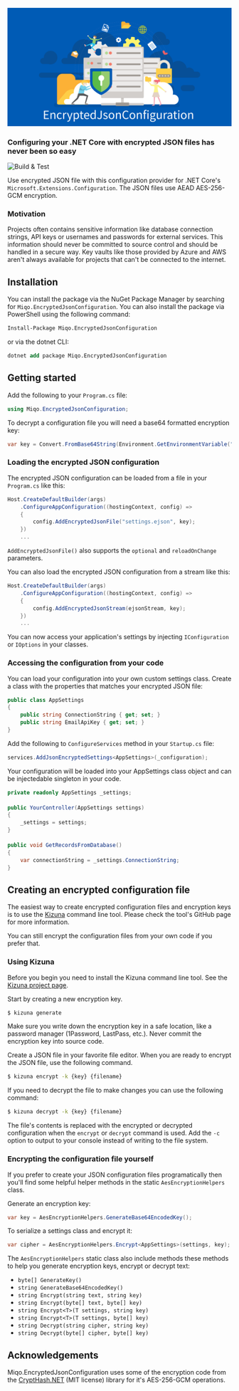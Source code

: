 ![](.github/images/banner.png)

### Configuring your .NET Core with encrypted JSON files has never been so easy

![Build & Test](https://github.com/miqoas/Miqo.EncryptedJsonConfiguration/workflows/Build%20&%20Test%20Main/badge.svg)

Use encrypted JSON file with this configuration provider for .NET Core's `Microsoft.Extensions.Configuration`. The JSON files use AEAD AES-256-GCM encryption.

### Motivation

Projects often contains sensitive information like database connection strings, API keys or usernames and passwords for external services. This information should never be committed to source control and should be handled in a secure way. Key vaults like those provided by Azure and AWS aren't always available for projects that can't be connected to the internet.

## Installation

You can install the package via the NuGet Package Manager by searching for `Miqo.EncryptedJsonConfiguration`. You can also install the package via PowerShell using the following command:

```ps
Install-Package Miqo.EncryptedJsonConfiguration
```

or via the dotnet CLI:

```ps
dotnet add package Miqo.EncryptedJsonConfiguration
```

## Getting started

Add the following to your `Program.cs` file:

```csharp
using Miqo.EncryptedJsonConfiguration;
```

To decrypt a configuration file you will need a base64 formatted encryption key:

```csharp
var key = Convert.FromBase64String(Environment.GetEnvironmentVariable("SECRET_SAUCE"));
```

### Loading the encrypted JSON configuration

The encrypted JSON configuration can be loaded from a file in your `Program.cs` like this:

```csharp
Host.CreateDefaultBuilder(args)
    .ConfigureAppConfiguration((hostingContext, config) =>
    {
        config.AddEncryptedJsonFile("settings.ejson", key);
    })
    ...
```

`AddEncryptedJsonFile()` also supports the `optional` and `reloadOnChange` parameters.

You can also load the encrypted JSON configuration from a stream like this:

```csharp
Host.CreateDefaultBuilder(args)
    .ConfigureAppConfiguration((hostingContext, config) =>
    {
        config.AddEncryptedJsonStream(ejsonStream, key);
    })
    ...
```

You can now access your application's settings by injecting `IConfiguration` or `IOptions` in your classes.

### Accessing the configuration from your code

You can load your configuration into your own custom settings class. Create a class with the properties that matches your encrypted JSON file:

```csharp
public class AppSettings
{
    public string ConnectionString { get; set; }
    public string EmailApiKey { get; set; }
}
```

Add the following to `ConfigureServices` method in your  `Startup.cs` file:

```csharp
services.AddJsonEncryptedSettings<AppSettings>(_configuration);
```

Your configuration will be loaded into your AppSettings class object and can be injectedable singleton in your code.

```csharp
private readonly AppSettings _settings;

public YourController(AppSettings settings)
{
    _settings = settings;
}

public void GetRecordsFromDatabase()
{
    var connectionString = _settings.ConnectionString;
}
```

## Creating an encrypted configuration file

The easiest way to create encrypted configuration files and encryption keys is to use the [Kizuna](https://github.com/miqoas/Kizuna) command line tool. Please check the tool's GitHub page for more information.

You can still encrypt the configuration files from your own code if you prefer that.

### Using Kizuna

Before you begin you need to install the Kizuna command line tool. See the [Kizuna project page](https://github.com/miqoas/Kizuna).

Start by creating a new encryption key.

```bash
$ kizuna generate
```

Make sure you write down the encryption key in a safe location, like a password manager (1Password, LastPass, etc.). Never commit the encryption key into source code.

Create a JSON file in your favorite file editor. When you are ready to encrypt the JSON file, use the following command.

```bash
$ kizuna encrypt -k {key} {filename}
```

If you need to decrypt the file to make changes you can use the following command:

```bash
$ kizuna decrypt -k {key} {filename}
```

The file's contents is replaced with the encrypted or decrypted configuration when the `encrypt` or `decrypt` command is used. Add the `-c` option to output to your console instead of writing to the file system.

### Encrypting the configuration file yourself

If you prefer to create your JSON configuration files programatically then you'll find some helpful helper methods in the static `AesEncryptionHelpers` class.

Generate an encryption key:

```csharp
var key = AesEncryptionHelpers.GenerateBase64EncodedKey();
```

To serialize a settings class and encrypt it:

```csharp
var cipher = AesEncryptionHelpers.Encrypt<AppSettings>(settings, key);
```

The `AesEncryptionHelpers` static class also include methods these methods to help you generate encryption keys, encrypt or decrypt text:

* `byte[] GenerateKey()`
* `string GenerateBase64EncodedKey()`
* `string Encrypt(string text, string key)`
* `string Encrypt(byte[] text, byte[] key)`
* `string Encrypt<T>(T settings, string key)`
* `string Encrypt<T>(T settings, byte[] key)`
* `string Decrypt(string cipher, string key)`
* `string Decrypt(byte[] cipher, byte[] key)`

## Acknowledgements

Miqo.EncryptedJsonConfiguration uses some of the encryption code from the [CryptHash.NET](https://github.com/alecgn/crypthash-net/) (MIT license) library for it's AES-256-GCM operations.
